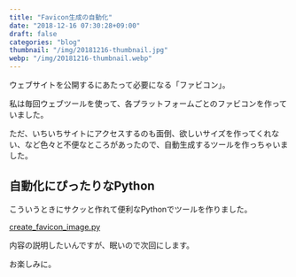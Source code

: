 ```yaml
---
title: "Favicon生成の自動化"
date: "2018-12-16 07:30:28+09:00"
draft: false
categories: "blog"
thumbnail: "/img/20181216-thumbnail.jpg"
webp: "/img/20181216-thumbnail.webp"
---
```

ウェブサイトを公開するにあたって必要になる「ファビコン」。

私は毎回ウェブツールを使って、各プラットフォームごとのファビコンを作っていました。

ただ、いちいちサイトにアクセスするのも面倒、欲しいサイズを作ってくれない、など色々と不便なところがあったので、自動生成するツールを作っちゃいました。  

## 自動化にぴったりなPython

こういうときにサクッと作れて便利なPythonでツールを作りました。

[create_favicon_image.py](https://github.com/shuufujita/SIMPLE_LINE_THEME/blob/develop/script/create_favicon_images.py)

内容の説明したいんですが、眠いので次回にします。

お楽しみに。